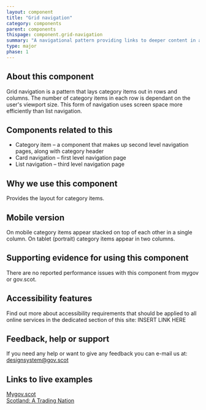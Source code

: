 ```yaml
---
layout: component
title: "Grid navigation"
category: components
parent: components
thispage: component.grid-navigation
summary: "A navigational pattern providing links to deeper content in a grid format"
type: major
phase: 1
---
```


## About this component
Grid navigation is a pattern that lays category items out in rows and columns. The number of category items in each row is dependant on the user's viewport size. This form of navigation uses screen space more efficiently than list navigation.

## Components related to this
* Category item – a component that makes up second level navigation pages, along with category header
* Card navigation – first level navigation page
* List navigation – third level navigation page  

## Why we use this component
Provides the layout for category items.

## Mobile version  
On mobile category items appear stacked on top of each other in a single column. On tablet (portrait) category items appear in two columns.

## Supporting evidence for using this component
There are no reported performance issues with this component from mygov or gov.scot.  

## Accessibility features
Find out more about accessibility requirements that should be applied to all online services in the dedicated section of this site: INSERT LINK HERE

## Feedback, help or support
If you need any help or want to give any feedback you can e-mail us at:
[designsystem@gov.scot](mailto:designsystem@gov.scot)  

## Links to live examples  

[Mygov.scot](https://www.mygov.scot/business/)  
[Scotland: A Trading Nation](https://tradingnation.mygov.scot/sectors/)
